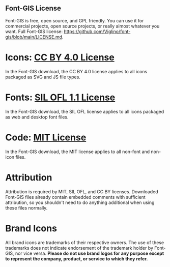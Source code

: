 Font-GIS License
-------------------------

Font-GIS is free, open source, and GPL friendly. 
You can use it for commercial projects, open source projects, or really almost whatever you want.
Full Font-GIS license: https://github.com/Viglino/font-gis/blob/main/LICENSE.md.

# Icons: [CC BY 4.0 License](https://creativecommons.org/licenses/by/4.0/)
In the Font-GIS download, the CC BY 4.0 license applies to all icons
packaged as SVG and JS file types.

# Fonts: [SIL OFL 1.1 License](https://scripts.sil.org/OFL)
In the Font-GIS download, the SIL OFL license applies to all icons
packaged as web and desktop font files.

# Code: [MIT License](https://opensource.org/licenses/MIT)
In the Font-GIS download, the MIT license applies to all non-font and
non-icon files.

# Attribution
Attribution is required by MIT, SIL OFL, and CC BY licenses. Downloaded Font-GIS files 
already contain embedded comments with sufficient attribution, so you shouldn't need to 
do anything additional when using these files normally.

# Brand Icons
All brand icons are trademarks of their respective owners. The use of these
trademarks does not indicate endorsement of the trademark holder by Font-GIS,
nor vice versa. **Please do not use brand logos for any purpose except
to represent the company, product, or service to which they refer.**
